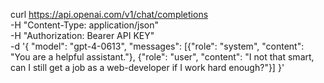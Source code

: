 curl https://api.openai.com/v1/chat/completions \
  -H "Content-Type: application/json" \
  -H "Authorization: Bearer API KEY" \
  -d '{
    "model": "gpt-4-0613",
    "messages": [{"role": "system", "content": "You are a helpful assistant."}, {"role": "user", "content": "I not that smart, can I still get a job as a web-developer if I work hard enough?"}]
  }'
